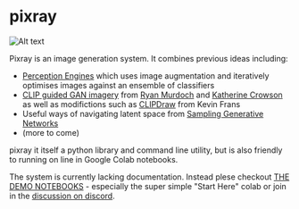 # pixray

![Alt text](https://user-images.githubusercontent.com/945979/132954388-1986e4c6-6996-48fd-9e91-91ec97963781.png "deep ocean monsters #pixelart")

Pixray is an image generation system. It combines previous ideas including:

 * [Perception Engines](https://github.com/dribnet/perceptionengines) which uses image augmentation and iteratively optimises images against an ensemble of classifiers
 * [CLIP guided GAN imagery](https://alexasteinbruck.medium.com/vqgan-clip-how-does-it-work-210a5dca5e52) from [Ryan Murdoch](https://twitter.com/advadnoun) and [Katherine Crowson](https://github.com/crowsonkb) as well as modifictions such as [CLIPDraw](https://twitter.com/kvfrans/status/1409933704856674304) from Kevin Frans
 * Useful ways of navigating latent space from [Sampling Generative Networks](https://github.com/dribnet/plat)
 * (more to come)

pixray it itself a python library and command line utility, but is also friendly to running on line in Google Colab notebooks.

The system is currently lacking documentation. Instead plese checkout [THE DEMO NOTEBOOKS](https://github.com/dribnet/clipit/tree/master/demos) - especially the super simple "Start Here" colab or join in the [discussion on discord](https://discord.gg/aWFZrx6F).
